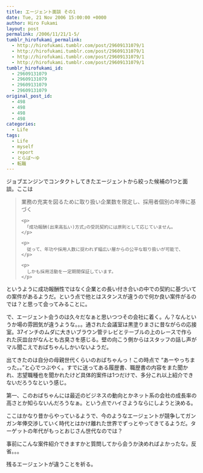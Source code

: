 ```yaml
---
title: エージェント面談 その1
date: Tue, 21 Nov 2006 15:00:00 +0000
author: Hiro Fukami
layout: post
permalink: /2006/11/21/1-5/
tumblr_hirofukami_permalink:
  - http://hirofukami.tumblr.com/post/29609131079/1
  - http://hirofukami.tumblr.com/post/29609131079/1
  - http://hirofukami.tumblr.com/post/29609131079/1
  - http://hirofukami.tumblr.com/post/29609131079/1
tumblr_hirofukami_id:
  - 29609131079
  - 29609131079
  - 29609131079
  - 29609131079
original_post_id:
  - 498
  - 498
  - 498
  - 498
categories:
  - Life
tags:
  - Life
  - myself
  - report
  - とらば～ゆ
  - 転職
---
```

<div class="section">
  <p>
    ジョブエンジンでコンタクトしてきたエージェントから絞った候補の1つと面談。ここは
  </p>
  
  <blockquote>
    <p>
      業務の充実を図るために取り扱い企業数を限定し、採用者個別の年俸に基づく
    </p>
    
    <p>
      ｢成功報酬(出来高払い)方式｣の受託契約には原則として応じていません。
    </p>
    
    <p>
      従って、年功や採用人数に捉われず幅広い層からの公平な取り扱いが可能で、
    </p>
    
    <p>
      しかも採用活動を一定期間保証しています。
    </p>
  </blockquote>
  
  <p>
    というように成功報酬性ではなく企業との長い付き合いの中での契約に基づいての案件があるようだ。という点で他とはスタンスが違うので何か良い案件がるのでは？と思って会ってみることに。
  </p>
  
  <p>
    で、エージェント会うのは久々だなぁと思いつつその会社に着く。ん？なんというか場の雰囲気が違うような。。。通された会議室は黒塗りまさに昔ながらの応接室。37インチのムダに大きいブラウン管テレビとテーブルの上のレースで作られた灰皿台がなんとも古臭さを感じる。壁の向こう側からはスタッフの話し声がマル聞こえでおばちゃんしかいないようだ。
  </p>
  
  <p>
    出てきたのは自分の母親世代くらいのおばちゃんっ！この時点で &#8220;あーやっちまった。。&#8221;と心でつぶやく。すでに送ってある履歴書、職歴書の内容をまた聞かれ、志望職種也を聞かれたけど具体的案件は1つだけで、多分これ以上紹介できないだろうなという感じ。
  </p>
  
  <p>
    第一、このおばちゃんには最近のビジネスの動向とかネット系の会社の成長率の高さとか知らないんだろうなぁ。という点でハイさようならにしようと決める。
  </p>
  
  <p>
    ここはかなり昔からやっているようで、今のようなエージェントが競争してガンガン年俸交渉していく時代とはかけ離れた世界でずっとやってきてるようだ。ターゲットの年代がもっとおじさん世代なのでは？
  </p>
  
  <p>
    事前にこんな案件紹介できますかと質問してから会うか決めればよかったな。反省。。。
  </p>
  
  <p>
    残るエージェントが違うことを祈る。
  </p>
</div>